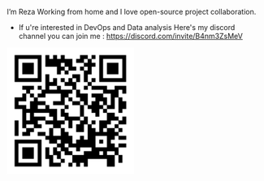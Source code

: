 I’m Reza Working from home and I love open-source project collaboration.

- If u're interested in DevOps and Data analysis Here's my discord channel you can join me :
https://discord.com/invite/B4nm3ZsMeV

<img src='img/Untitled.svg' width='250'>
<!---
R-Goldenhand/R-Goldenhand is a ✨ special ✨ repository because its `README.md` (this file) appears on your GitHub profile.
You can click the Preview link to take a look at your changes.
--->
